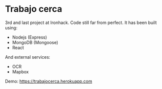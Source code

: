 # Trabajo cerca
3rd and last project at Ironhack. Code still far from perfect.
It has been built using:
* Nodejs (Express)
* MongoDB (Mongoose)
* React

And external services:
* OCR
* Mapbox

Demo:  https://trabajocerca.herokuapp.com
